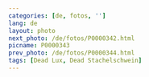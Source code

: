 ```yaml
---
categories: [de, fotos, '']
lang: de
layout: photo
next_photo: /de/fotos/P0000342.html
picname: P0000343
prev_photo: /de/fotos/P0000344.html
tags: [Dead Lux, Dead Stachelschwein]
---
```

